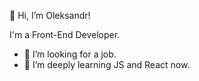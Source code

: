 👋 Hi, I’m Oleksandr!

I'm a Front-End Developer. 

- 🔭 I’m looking for a job. 
- 🌱 I’m deeply learning JS and React now. 


<!---
buzzsquez/buzzsquez is a ✨ special ✨ repository because its `README.md` (this file) appears on your GitHub profile.
You can click the Preview link to take a look at your changes.
--->
